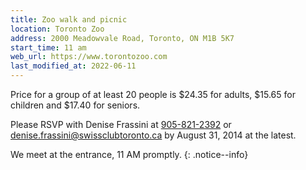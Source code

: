 ```yaml
---
title: Zoo walk and picnic
location: Toronto Zoo
address: 2000 Meadowvale Road, Toronto, ON M1B 5K7
start_time: 11 am
web_url: https://www.torontozoo.com
last_modified_at: 2022-06-11
---
```


Price for a group of at least 20 people is \$24.35 for adults, \$15.65 for
children and \$17.40 for seniors.

Please RSVP with Denise Frassini at [905-821-2392][phone] or
<denise.frassini@swissclubtoronto.ca> by August 31, 2014 at the latest.

We meet at the entrance, 11 AM promptly.
{: .notice--info}

[phone]: <tel:905-821-2392>
